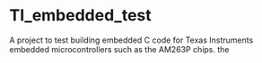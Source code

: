 # TI_embedded_test
A project to test building embedded  C code for Texas Instruments embedded microcontrollers such as the AM263P chips. the 
